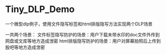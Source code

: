 ﻿# Tiny_DLP_Demo
一个微型dlp例子，使用文件隐写标签和html排版隐写方法实现两个DLP场景


一共两个场景：
文件标签隐写防护的场景：用户下载未带水印的doc文件外传到网盘或文库等地方造成泄密
html排版隐写防护的场景：用户对屏幕拍照后上传到股吧等地方造成泄密
